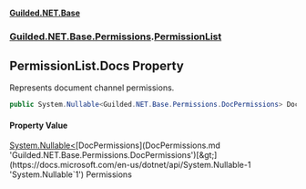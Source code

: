 #### [Guilded.NET.Base](Guilded_NET_Base.md 'Guilded.NET.Base')
### [Guilded.NET.Base.Permissions](Guilded_NET_Base.md#Guilded_NET_Base_Permissions 'Guilded.NET.Base.Permissions').[PermissionList](PermissionList.md 'Guilded.NET.Base.Permissions.PermissionList')
## PermissionList.Docs Property
Represents document channel permissions.  
```csharp
public System.Nullable<Guilded.NET.Base.Permissions.DocPermissions> Docs { get; set; }
```
#### Property Value
[System.Nullable&lt;](https://docs.microsoft.com/en-us/dotnet/api/System.Nullable-1 'System.Nullable`1')[DocPermissions](DocPermissions.md 'Guilded.NET.Base.Permissions.DocPermissions')[&gt;](https://docs.microsoft.com/en-us/dotnet/api/System.Nullable-1 'System.Nullable`1')
Permissions
